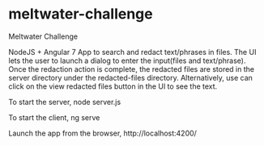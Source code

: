 # meltwater-challenge
Meltwater Challenge

NodeJS + Angular 7 App to search and redact text/phrases in files. The UI lets the user to launch a dialog to enter the input(files and text/phrase).
Once the redaction action is complete, the redacted files are stored in the server directory under the redacted-files directory.
Alternatively, use can click on the view redacted files button in the UI to see the text.

To start the server,
node server.js

To start the client,
ng serve

Launch the app from the browser, http://localhost:4200/
